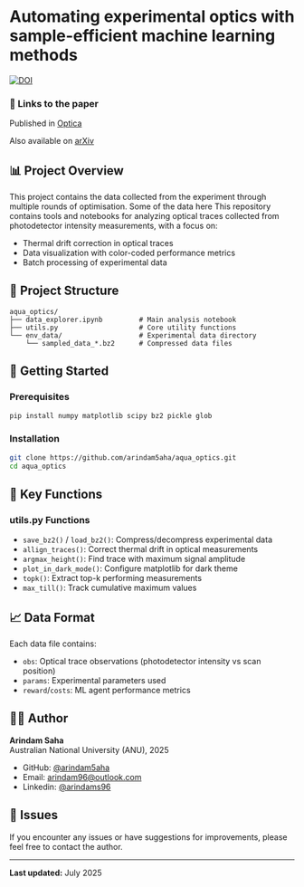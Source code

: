 # Automating experimental optics with sample-efficient machine learning methods

[![DOI](https://zenodo.org/badge/DOI/10.5281/zenodo.15800501.svg)](https://doi.org/10.5281/zenodo.15800501)

### 🔗 Links to the paper
Published in
[Optica](https://doi.org/10.1364/OPTICA.562734)

Also available on 
[arXiv](https://arxiv.org/abs/2503.14260)

## 📊 Project Overview
This project contains the data collected from the experiment through multiple rounds of optimisation. Some of the data here 
This repository contains tools and notebooks for analyzing optical traces collected from photodetector intensity measurements, with a focus on:

- Thermal drift correction in optical traces
- Data visualization with color-coded performance metrics
- Batch processing of experimental data


## 📁 Project Structure

```text
aqua_optics/
├── data_explorer.ipynb         # Main analysis notebook
├── utils.py                    # Core utility functions
└── env_data/                   # Experimental data directory
    └── sampled_data_*.bz2      # Compressed data files

```

## 🚀 Getting Started

### Prerequisites

```bash
pip install numpy matplotlib scipy bz2 pickle glob
```

### Installation

```bash
git clone https://github.com/arindam5aha/aqua_optics.git
cd aqua_optics
```

## 🔧 Key Functions

### utils.py Functions

- `save_bz2()` / `load_bz2()`: Compress/decompress experimental data
- `allign_traces()`: Correct thermal drift in optical measurements
- `argmax_height()`: Find trace with maximum signal amplitude
- `plot_in_dark_mode()`: Configure matplotlib for dark theme
- `topk()`: Extract top-k performing measurements
- `max_till()`: Track cumulative maximum values

## 📈 Data Format

Each data file contains:

- `obs`: Optical trace observations (photodetector intensity vs scan position)
- `params`: Experimental parameters used
- `reward`/`costs`: ML agent performance metrics


## 👨‍💻 Author

**Arindam Saha**  
Australian National University (ANU), 2025

- GitHub: [@arindam5aha](https://github.com/arindam5aha)
- Email: <arindam96@outlook.com>
- Linkedin: [@arindams96](https://www.linkedin.com/in/arindams96/)

## 🐛 Issues

If you encounter any issues or have suggestions for improvements, please feel free to contact the author.

---

**Last updated:** July 2025
